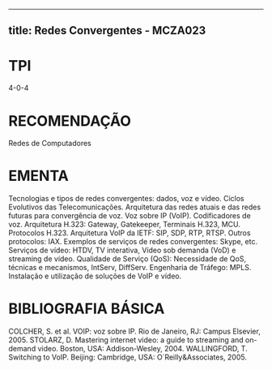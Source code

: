 
---
title: Redes Convergentes - MCZA023 
---

# TPI

4-0-4

# RECOMENDAÇÃO

Redes de Computadores

# EMENTA

Tecnologias e tipos de redes convergentes: dados, voz e vídeo. Ciclos Evolutivos das Telecomunicações. Arquitetura das redes atuais e das redes futuras para convergência de voz. Voz sobre IP (VoIP). Codificadores de voz. Arquitetura H.323: Gateway, Gatekeeper, Terminais H.323, MCU. Protocolos H.323. Arquitetura VoIP da IETF: SIP, SDP, RTP, RTSP. Outros protocolos: IAX. Exemplos de serviços de redes convergentes: Skype, etc. Serviços de vídeo: HTDV, TV interativa, Vídeo sob demanda (VoD) e streaming de vídeo. Qualidade de Serviço (QoS): Necessidade de QoS, técnicas e mecanismos, IntServ, DiffServ. Engenharia de Tráfego: MPLS. Instalação e utilização de soluções de VoIP e vídeo.

# BIBLIOGRAFIA BÁSICA

COLCHER, S. et al. VOIP: voz sobre IP. Rio de Janeiro, RJ: Campus Elsevier, 2005.
STOLARZ, D. Mastering internet video: a guide to streaming and on-demand video. Boston, USA: Addison-Wesley, 2004.
WALLINGFORD, T. Switching to VoIP. Beijing: Cambridge, USA: O´Reilly&Associates, 2005.
        